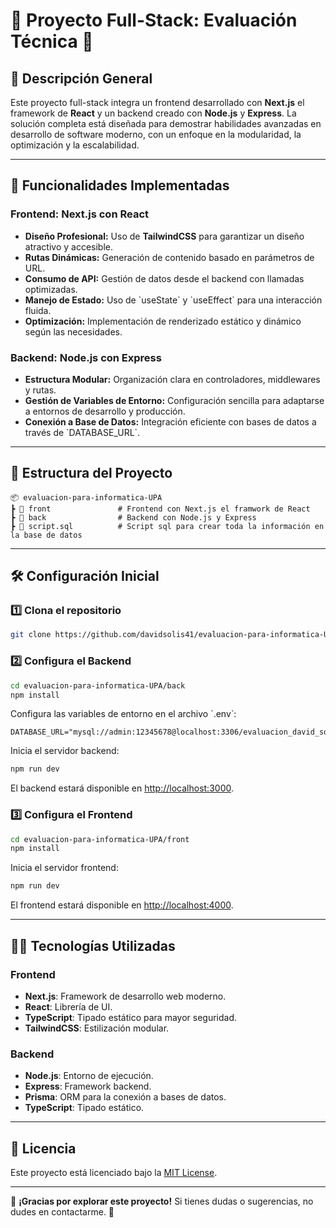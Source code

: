 # 🌟 Proyecto Full-Stack: Evaluación Técnica 🌟

## 📝 Descripción General

Este proyecto full-stack integra un frontend desarrollado con **Next.js** el framework de **React** y un backend creado con **Node.js** y **Express**. La solución completa está diseñada para demostrar habilidades avanzadas en desarrollo de software moderno, con un enfoque en la modularidad, la optimización y la escalabilidad.

---

## 🚀 Funcionalidades Implementadas

### Frontend: **Next.js con React**
- **Diseño Profesional:** Uso de **TailwindCSS** para garantizar un diseño atractivo y accesible.
- **Rutas Dinámicas:** Generación de contenido basado en parámetros de URL.
- **Consumo de API:** Gestión de datos desde el backend con llamadas optimizadas.
- **Manejo de Estado:** Uso de \`useState\` y \`useEffect\` para una interacción fluida.
- **Optimización:** Implementación de renderizado estático y dinámico según las necesidades.

### Backend: **Node.js con Express**
- **Estructura Modular:** Organización clara en controladores, middlewares y rutas.
- **Gestión de Variables de Entorno:** Configuración sencilla para adaptarse a entornos de desarrollo y producción.
- **Conexión a Base de Datos:** Integración eficiente con bases de datos a través de \`DATABASE_URL\`.

---

## 📂 Estructura del Proyecto

```
📦 evaluacion-para-informatica-UPA
┣ 📂 front               # Frontend con Next.js el framwork de React
┣ 📂 back                # Backend con Node.js y Express
┣ 📜 script.sql          # Script sql para crear toda la información en la base de datos
```

---

## 🛠️ Configuración Inicial

### 1️⃣ Clona el repositorio

```bash
git clone https://github.com/davidsolis41/evaluacion-para-informatica-UPA.git
```

### 2️⃣ Configura el **Backend**

```bash
cd evaluacion-para-informatica-UPA/back
npm install
```

Configura las variables de entorno en el archivo \`.env\`:

```plaintext
DATABASE_URL="mysql://admin:12345678@localhost:3306/evaluacion_david_solis"
```

Inicia el servidor backend:

```bash
npm run dev
```

El backend estará disponible en [http://localhost:3000](http://localhost:3000).

### 3️⃣ Configura el **Frontend**

```bash
cd evaluacion-para-informatica-UPA/front
npm install
```

Inicia el servidor frontend:

```bash
npm run dev
```

El frontend estará disponible en [http://localhost:4000](http://localhost:4000).

---

## 🧑‍💻 Tecnologías Utilizadas

### Frontend
- **Next.js**: Framework de desarrollo web moderno.
- **React**: Librería de UI.
- **TypeScript**: Tipado estático para mayor seguridad.
- **TailwindCSS**: Estilización modular.

### Backend
- **Node.js**: Entorno de ejecución.
- **Express**: Framework backend.
- **Prisma**: ORM para la conexión a bases de datos.
- **TypeScript**: Tipado estático.

---

## 📜 Licencia

Este proyecto está licenciado bajo la [MIT License](LICENSE).

---

🎉 **¡Gracias por explorar este proyecto!** Si tienes dudas o sugerencias, no dudes en contactarme. 🚀
